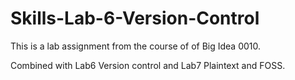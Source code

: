 # Skills-Lab-6-Version-Control
This is a lab assignment from the course of of Big Idea 0010.

Combined with Lab6 Version control and Lab7 Plaintext and FOSS.
